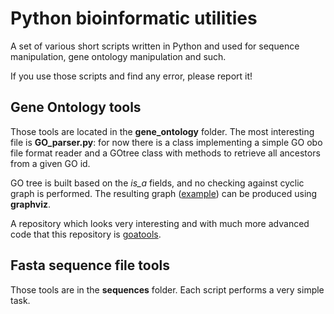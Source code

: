 Python bioinformatic utilities
==============================

A set of various short scripts written in Python and used for sequence 
manipulation, gene ontology manipulation and such.

If you use those scripts and find any error, please report it!

Gene Ontology tools
-------------------

Those tools are located in the **gene_ontology** folder. The most interesting
file is **GO_parser.py**: for now there is a class implementing a simple GO obo
file format reader and a GOtree class with methods to retrieve all ancestors
from a given GO id.

GO tree is built based on the *is_a* fields, and no checking against cyclic
graph is performed. The resulting graph
([example](https://github.com/matthieu-bruneaux/python-bioinformatic-utils/raw/master/gene.ontology/toto.pdf))
can be produced using **graphviz**.

A repository which looks very interesting and with much more advanced code that
this repository is [goatools](https://github.com/tanghaibao/goatools).

Fasta sequence file tools
-------------------------

Those tools are in the **sequences** folder. Each script performs a very simple
task.
